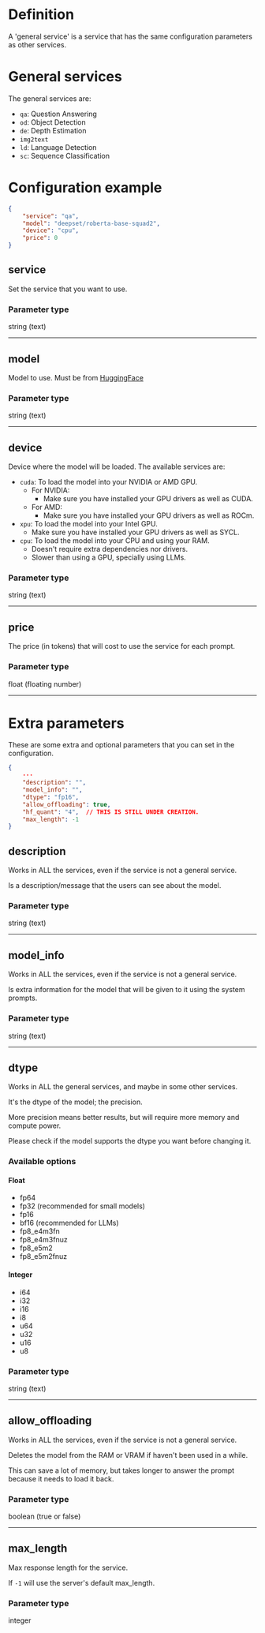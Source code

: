 # Definition
A 'general service' is a service that has the same configuration parameters as other services.

# General services
The general services are:
- `qa`: Question Answering
- `od`: Object Detection
- `de`: Depth Estimation
- `img2text`
- `ld`: Language Detection
- `sc`: Sequence Classification

# Configuration example
```json
{
    "service": "qa",
    "model": "deepset/roberta-base-squad2",
    "device": "cpu",
    "price": 0
}
```

## service
Set the service that you want to use.

### Parameter type
string (text)

---

## model
Model to use. Must be from [HuggingFace](https://huggingface.co)

### Parameter type
string (text)

---

## device
Device where the model will be loaded.
The available services are:
- `cuda`: To load the model into your NVIDIA or AMD GPU.
    - For NVIDIA:
        - Make sure you have installed your GPU drivers as well as CUDA.
    - For AMD:
        - Make sure you have installed your GPU drivers as well as ROCm.
- `xpu`: To load the model into your Intel GPU.
    - Make sure you have installed your GPU drivers as well as SYCL.
- `cpu`: To load the model into your CPU and using your RAM.
    - Doesn't require extra dependencies nor drivers.
    - Slower than using a GPU, specially using LLMs.

### Parameter type
string (text)

---

## price
The price (in tokens) that will cost to use the service for each prompt.

### Parameter type
float (floating number)

---

# Extra parameters
These are some extra and optional parameters that you can set in the configuration.
```json
{
    ···
    "description": "",
    "model_info": "",
    "dtype": "fp16",
    "allow_offloading": true,
    "hf_quant": "4",  // THIS IS STILL UNDER CREATION.
    "max_length": -1
}
```

## description
Works in ALL the services, even if the service is not a general service.

Is a description/message that the users can see about the model.

### Parameter type
string (text)

---

## model_info
Works in ALL the services, even if the service is not a general service.

Is extra information for the model that will be given to it using the system prompts.

### Parameter type
string (text)

---

## dtype
Works in ALL the general services, and maybe in some other services.

It's the dtype of the model; the precision.

More precision means better results, but will require more memory and compute power.

Please check if the model supports the dtype you want before changing it.

### Available options
#### Float
- fp64
- fp32 (recommended for small models)
- fp16
- bf16 (recommended for LLMs)
- fp8_e4m3fn
- fp8_e4m3fnuz
- fp8_e5m2
- fp8_e5m2fnuz

#### Integer
- i64
- i32
- i16
- i8
- u64
- u32
- u16
- u8

### Parameter type
string (text)

---

## allow_offloading
Works in ALL the services, even if the service is not a general service.

Deletes the model from the RAM or VRAM if haven't been used in a while.

This can save a lot of memory, but takes longer to answer the prompt because it needs to load it back.

### Parameter type
boolean (true or false)

---

## max_length
Max response length for the service.

If `-1` will use the server's default max_length.

### Parameter type
integer